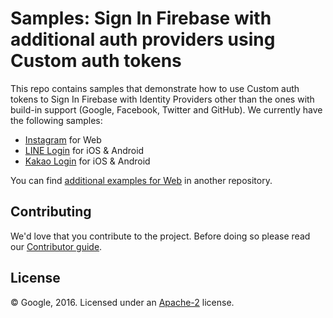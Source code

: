 # Samples: Sign In Firebase with additional auth providers using Custom auth tokens

This repo contains samples that demonstrate how to use Custom auth tokens to Sign In Firebase with Identity Providers other than the ones with build-in support (Google, Facebook, Twitter and GitHub).
We currently have the following samples:

 - [Instagram](instagram) for Web
 - [LINE Login](Line) for iOS & Android
 - [Kakao Login](kakao) for iOS & Android

You can find [additional examples for Web](https://github.com/firebase/functions-samples#authorize-with-linkedin-spotify-instagram-line-or-basic-auth) in another repository.

## Contributing

We'd love that you contribute to the project. Before doing so please read our [Contributor guide](CONTRIBUTING.md).


## License

© Google, 2016. Licensed under an [Apache-2](LICENSE) license.
